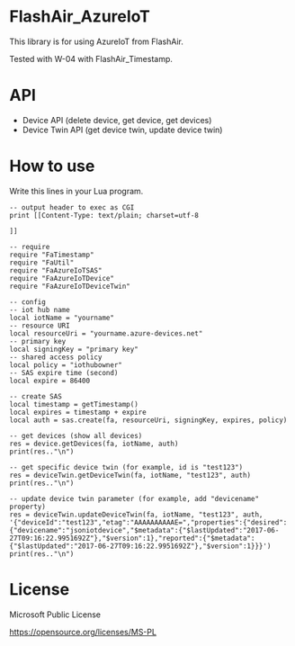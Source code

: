 # FlashAir_AzureIoT
This library is for using AzureIoT from FlashAir.

Tested with W-04 with FlashAir_Timestamp.


API
====================
+ Device API (delete device, get device, get devices)
+ Device Twin API (get device twin, update device twin)


How to use
====================
Write this lines in your Lua program.

    -- output header to exec as CGI
    print [[Content-Type: text/plain; charset=utf-8
    
    ]]
    
    -- require
    require "FaTimestamp"
    require "FaUtil"
    require "FaAzureIoTSAS"
    require "FaAzureIoTDevice"
    require "FaAzureIoTDeviceTwin"
    
    -- config
    -- iot hub name
    local iotName = "yourname"
    -- resource URI
    local resourceUri = "yourname.azure-devices.net"
    -- primary key
    local signingKey = "primary key"
    -- shared access policy
    local policy = "iothubowner"
    -- SAS expire time (second)
    local expire = 86400
    
    -- create SAS
    local timestamp = getTimestamp()
    local expires = timestamp + expire
    local auth = sas.create(fa, resourceUri, signingKey, expires, policy)
    
    -- get devices (show all devices)
    res = device.getDevices(fa, iotName, auth)
    print(res.."\n")
    
    -- get specific device twin (for example, id is "test123")
    res = deviceTwin.getDeviceTwin(fa, iotName, "test123", auth)
    print(res.."\n")
    
    -- update device twin parameter (for example, add "devicename" property)
    res = deviceTwin.updateDeviceTwin(fa, iotName, "test123", auth, '{"deviceId":"test123","etag":"AAAAAAAAAAE=","properties":{"desired":{"devicename":"jsoniotdevice","$metadata":{"$lastUpdated":"2017-06-27T09:16:22.9951692Z"},"$version":1},"reported":{"$metadata":{"$lastUpdated":"2017-06-27T09:16:22.9951692Z"},"$version":1}}}')
    print(res.."\n")


License
====================
Microsoft Public License

https://opensource.org/licenses/MS-PL

